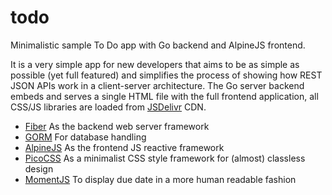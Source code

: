 # todo
Minimalistic sample To Do app with Go backend and AlpineJS frontend.

It is a very simple app for new developers that aims to be as simple as possible (yet full featured) and simplifies the process of showing how REST JSON APIs work in a client-server architecture. The Go server backend embeds and serves a single HTML file with the full frontend application, all CSS/JS libraries are loaded from [JSDelivr](https://www.jsdelivr.com/) CDN.

+ [Fiber](https://gofiber.io/) As the backend web server framework
+ [GORM](https://gorm.io/) For database handling
+ [AlpineJS](http://alpinejs.dev/) As the frontend JS reactive framework
+ [PicoCSS](https://picocss.com/) As a minimalist CSS style framework for (almost) classless design
+ [MomentJS](https://momentjs.com/) To display due date in a more human readable fashion